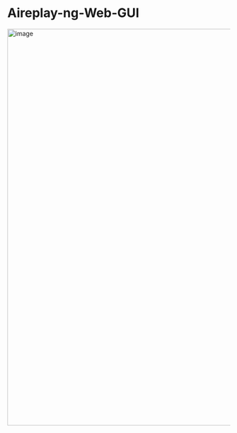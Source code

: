 # Aireplay-ng-Web-GUI

<img width="1262" height="897" alt="image" src="https://github.com/user-attachments/assets/8e5137eb-5b5d-4dcb-82e8-88dfec5918b8" />
